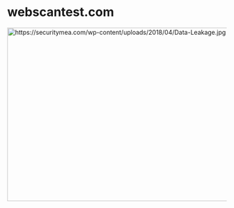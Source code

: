 # webscantest.com
<img src="https://securitymea.com/wp-content/uploads/2018/04/Data-Leakage.jpg" alt="https://securitymea.com/wp-content/uploads/2018/04/Data-Leakage.jpg" class="shrinkToFit" width="599" height="399"></body></html>
